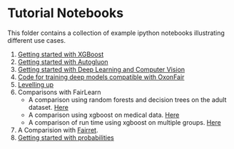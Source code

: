 # Tutorial Notebooks

This folder contains a collection of example ipython notebooks illustrating different use cases.

1. [Getting started with XGBoost](quickstart_xgboost.ipynb)
2. [Getting started with Autogluon](quickstart_autogluon.ipynb)
3. [Getting started with Deep Learning and Computer Vision](quickstart_DeepFairPredictor_computer_vision.ipynb)
4. [Code for training deep models compatible with OxonFair](training_a_two_head_model/two_head_model_demo.py)
5. [Levelling up](levelling_up.ipynb)
6. Comparisons with FairLearn
   - A comparison using random forests and decision trees on the adult dataset. [Here](adult_fairlearn_comparision.ipynb)
   - A comparison using xgboost on medical data. [Here](high-dim_fairlearn_comparision.ipynb)
   - A comparison of run time using xgboost on multiple groups. [Here](multi_group_fairlearn_comparision.ipynb)
7. A Comparision with [Fairret](./fairret.ipynb).
8. [Getting started with probabilities](quickstart_prediction_probas.ipynb)

